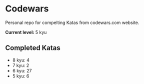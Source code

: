 # Codewars

Personal repo for compelting Katas from codewars.com website.

**Current level:** 5 kyu 

## Completed Katas

* 8 kyu: 4
* 7 kyu: 2
* 6 kyu: 27
* 5 kyu: 6